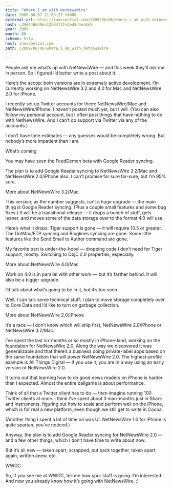 ```yaml
---
title: "Where I am with NetNewsWire"
date: 2009-06-07 11:03:27 +0000
external-url: http://inessential.com/2009/06/06/where_i_am_with_netnewswire
hash: c346f46dd0ea12b84f1fe2ed5d4ea4e5
year: 2009
month: 06
scheme: http
host: inessential.com
path: /2009/06/06/where_i_am_with_netnewswire

---
```


People ask me what’s up with NetNewsWire — and this week they’ll ask me in person. So I figured I’d better write a post about it.


Here’s the scoop: both versions are in extremely active development. I’m currently working on NetNewsWire 3.2 and 4.0 for Mac and NetNewsWire 2.0 for iPhone.


I recently set up Twitter accounts for them: NetNewsWire/Mac and NetNewsWire/iPhone. I haven’t posted much yet, but I will. (You can also follow my personal account, but I often post things that have nothing to do with NetNewsWire. And I can’t do support via Twitter via any of the accounts.)


I don’t have time estimates — any guesses would be completely wrong. But nobody’s more impatient than I am.


What’s coming

You may have seen the FeedDemon beta with Google Reader syncing.


The plan is to add Google Reader syncing to NetNewsWire 3.2/Mac and NetNewsWire 2.0/iPhone also. I can’t promise for sure for-sure, but I’m 95% sure.


More about NetNewsWire 3.2/Mac

This version, as the number suggests, isn’t a huge upgrade — the main thing is Google Reader syncing. (Plus a couple small features and some bug fixes.) It will be a transitional release — it drops a bunch of stuff, gets leaner, and moves some of the data storage over to the format 4.0 will use.


Here’s what it drops: Tiger support is gone — it will require 10.5 or greater. The DotMac/FTP syncing and Bloglines syncing are gone. Some little features like the Send Email to Author command are gone.


My favorite part is under-the-hood — dropping code I don’t need for Tiger support, mostly. Switching to ObjC 2.0 properties, especially.


More about NetNewsWire 4.0/Mac

Work on 4.0 is in parallel with other work — but it’s farther behind. It will also be a bigger upgrade.


I’d talk about what’s going to be in it, but it’s too soon.


Well, I can talk some technical stuff: I plan to move storage completely over to Core Data and I’d like to turn on garbage collection.


More about NetNewsWire 2.0/iPhone

It’s a race — I don’t know which will ship first, NetNewsWire 2.0/iPhone or NetNewsWire 3.2/Mac.


I’ve spent the last six months or so mostly in iPhone-land, working on the foundation for NetNewsWire 2.0. Along the way we discovered it was generalizable and that there’s a business doing private-label apps based on the same foundation that will power NetNewsWire 2.0. The highest-profile example is All Things Digital — if you use it, you are in a way using an early version of NetNewsWire 2.0.


It turns out that learning how to do good news readers on iPhone is harder than I expected. Almost the entire ballgame is about performance.


Think of all that a Twitter client has to do — then imagine running 100 Twitter clients at once. I think I’ve spent about 3 man-months just in Shark and Instruments, figuring out how to scale and perform well on the iPhone, which is for real a new platform, even though we still get to write in Cocoa.


(Another thing I spent a lot of time on was UI. NetNewsWire 1.0 for iPhone is quite spartan, you’ve noticed.)


Anyway, the plan is to add Google Reader syncing for NetNewsWire 2.0 — and a few other things, which I don’t have time to write about now.


But it’s all new — taken apart, scrapped, put back together, taken apart again, written anew, etc.


WWDC

So, if you see me at WWDC, tell me how your stuff is going. I’m interested. And now you already know how it’s going with NetNewsWire. :)

